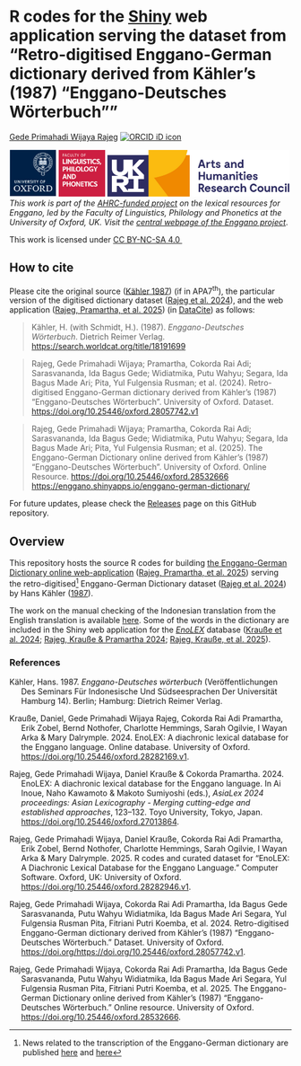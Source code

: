 R codes for the [Shiny](https://shiny.posit.co/) web application serving
the dataset from “Retro-digitised Enggano-German dictionary derived from
Kähler’s (1987) “Enggano-Deutsches Wörterbuch””
================
[Gede Primahadi Wijaya
Rajeg](https://www.ling-phil.ox.ac.uk/people/gede-rajeg)
<a itemprop="sameAs" content="https://orcid.org/0000-0002-2047-8621" href="https://orcid.org/0000-0002-2047-8621" target="orcid.widget" rel="noopener noreferrer" style="vertical-align:top;"><img src="https://orcid.org/sites/default/files/images/orcid_16x16.png" style="width:1em;margin-right:.5em;" alt="ORCID iD icon"></a>

<!-- README.md is generated from README.Rmd. Please edit that file -->
<!-- badges: start -->

[<img
src="https://raw.githubusercontent.com/engganolang/digitised-holle-list/main/file-oxweb-logo.gif"
width="84" alt="The University of Oxford" />](https://www.ox.ac.uk/)
[<img
src="https://raw.githubusercontent.com/engganolang/digitised-holle-list/main/file-lingphil.png"
width="83"
alt="Faculty of Linguistics, Philology and Phonetics, the University of Oxford" />](https://www.ling-phil.ox.ac.uk/)
[<img
src="https://raw.githubusercontent.com/engganolang/digitised-holle-list/main/file-ahrc.png"
width="325" alt="Arts and Humanities Research Council (AHRC)" />](https://www.ukri.org/councils/ahrc/)
</br>*This work is part of the [AHRC-funded
project](https://gtr.ukri.org/projects?ref=AH%2FW007290%2F1) on the
lexical resources for Enggano, led by the Faculty of Linguistics,
Philology and Phonetics at the University of Oxford, UK. Visit the
[central webpage of the Enggano
project](https://enggano.ling-phil.ox.ac.uk/)*.

<p xmlns:cc="http://creativecommons.org/ns#">
This work is licensed under
<a href="https://creativecommons.org/licenses/by-nc-sa/4.0/?ref=chooser-v1" target="_blank" rel="license noopener noreferrer" style="display:inline-block;">CC
BY-NC-SA 4.0
<img style="height:22px!important;margin-left:3px;vertical-align:text-bottom;" src="https://mirrors.creativecommons.org/presskit/icons/cc.svg?ref=chooser-v1" alt=""><img style="height:22px!important;margin-left:3px;vertical-align:text-bottom;" src="https://mirrors.creativecommons.org/presskit/icons/by.svg?ref=chooser-v1" alt=""><img style="height:22px!important;margin-left:3px;vertical-align:text-bottom;" src="https://mirrors.creativecommons.org/presskit/icons/nc.svg?ref=chooser-v1" alt=""><img style="height:22px!important;margin-left:3px;vertical-align:text-bottom;" src="https://mirrors.creativecommons.org/presskit/icons/sa.svg?ref=chooser-v1" alt=""></a>
</p>
<!-- badges: end -->

## How to cite

Please cite the original source ([Kähler 1987](#ref-kähler1987)) (if in
APA7<sup>th</sup>), the particular version of the digitised dictionary
dataset ([Rajeg et al. 2024](#ref-rajeg_kahler)), and the web
application ([Rajeg, Pramartha, et al. 2025](#ref-rajeg_kahler_2025))
(in [DataCite](https://support.datacite.org/docs/data-citation)) as
follows:

> Kähler, H. (with Schmidt, H.). (1987). *Enggano-Deutsches Wörterbuch*.
> Dietrich Reimer Verlag. <https://search.worldcat.org/title/18191699>

> Rajeg, Gede Primahadi Wijaya; Pramartha, Cokorda Rai Adi;
> Sarasvananda, Ida Bagus Gede; Widiatmika, Putu Wahyu; Segara, Ida
> Bagus Made Ari; Pita, Yul Fulgensia Rusman; et al. (2024).
> Retro-digitised Enggano-German dictionary derived from Kähler’s (1987)
> “Enggano-Deutsches Wörterbuch”. University of Oxford. Dataset.
> <https://doi.org/10.25446/oxford.28057742.v1>

> Rajeg, Gede Primahadi Wijaya; Pramartha, Cokorda Rai Adi;
> Sarasvananda, Ida Bagus Gede; Widiatmika, Putu Wahyu; Segara, Ida
> Bagus Made Ari; Pita, Yul Fulgensia Rusman; et al. (2025). The
> Enggano-German Dictionary online derived from Kähler’s (1987)
> “Enggano-Deutsches Wörterbuch”. University of Oxford. Online Resource.
> <https://doi.org/10.25446/oxford.28532666>
> <https://enggano.shinyapps.io/enggano-german-dictionary/>

For future updates, please check the
[Releases](https://github.com/engganolang/kahler-1987-shiny/releases)
page on this GitHub repository.

## Overview

This repository hosts the source R codes for building [the
Enggano-German Dictionary online
web-application](https://enggano.shinyapps.io/enggano-german-dictionary/)
([Rajeg, Pramartha, et al. 2025](#ref-rajeg_kahler_2025)) serving the
retro-digitised[^1] Enggano-German Dictionary dataset ([Rajeg et al.
2024](#ref-rajeg_kahler)) by Hans Kähler ([1987](#ref-kähler1987)).

The work on the manual checking of the Indonesian translation from the
English translation is available
[here](https://doi.org/10.25446/oxford.28089452). Some of the words in
the dictionary are included in the Shiny web application for the
[*EnoLEX*](https://doi.org/10.25446/oxford.28282169) database ([Krauße
et al. 2024](#ref-krausse_enolex_2024); [Rajeg, Krauße & Pramartha
2024](#ref-rajeg_enolex_2024); [Rajeg, Krauße, et al.
2025](#ref-rajeg_r_2025)).

### References

<div id="refs" class="references csl-bib-body hanging-indent">

<div id="ref-kähler1987" class="csl-entry">

Kähler, Hans. 1987. *Enggano-Deutsches wörterbuch* (Veröffentlichungen
Des Seminars Für Indonesische Und Südseesprachen Der Universität Hamburg
14). Berlin; Hamburg: Dietrich Reimer Verlag.

</div>

<div id="ref-krausse_enolex_2024" class="csl-entry">

Krauße, Daniel, Gede Primahadi Wijaya Rajeg, Cokorda Rai Adi Pramartha,
Erik Zobel, Bernd Nothofer, Charlotte Hemmings, Sarah Ogilvie, I Wayan
Arka & Mary Dalrymple. 2024. EnoLEX: A diachronic lexical database for
the Enggano language. Online database. University of Oxford.
<https://doi.org/10.25446/oxford.28282169.v1>.

</div>

<div id="ref-rajeg_enolex_2024" class="csl-entry">

Rajeg, Gede Primahadi Wijaya, Daniel Krauße & Cokorda Pramartha. 2024.
EnoLEX: A diachronic lexical database for the Enggano language. In Ai
Inoue, Naho Kawamoto & Makoto Sumiyoshi (eds.), *AsiaLex 2024
proceedings: Asian Lexicography - Merging cutting-edge and established
approaches*, 123–132. Toyo University, Tokyo, Japan.
<https://doi.org/10.25446/oxford.27013864>.

</div>

<div id="ref-rajeg_r_2025" class="csl-entry">

Rajeg, Gede Primahadi Wijaya, Daniel Krauße, Cokorda Rai Adi Pramartha,
Erik Zobel, Bernd Nothofer, Charlotte Hemmings, Sarah Ogilvie, I Wayan
Arka & Mary Dalrymple. 2025. R codes and curated dataset for “EnoLEX: A
Diachronic Lexical Database for the Enggano Language.” Computer
Software. Oxford, UK: University of Oxford.
<https://doi.org/10.25446/oxford.28282946.v1>.

</div>

<div id="ref-rajeg_kahler" class="csl-entry">

Rajeg, Gede Primahadi Wijaya, Cokorda Rai Adi Pramartha, Ida Bagus Gede
Sarasvananda, Putu Wahyu Widiatmika, Ida Bagus Made Ari Segara, Yul
Fulgensia Rusman Pita, Fitriani Putri Koemba, et al. 2024.
Retro-digitised Enggano-German dictionary derived from Kähler’s (1987)
“Enggano-Deutsches Wörterbuch.” Dataset. University of Oxford.
https://doi.org/<https://doi.org/10.25446/oxford.28057742.v1>.

</div>

<div id="ref-rajeg_kahler_2025" class="csl-entry">

Rajeg, Gede Primahadi Wijaya, Cokorda Rai Adi Pramartha, Ida Bagus Gede
Sarasvananda, Putu Wahyu Widiatmika, Ida Bagus Made Ari Segara, Yul
Fulgensia Rusman Pita, Fitriani Putri Koemba, et al. 2025. The
Enggano-German Dictionary online derived from Kähler’s (1987)
“Enggano-Deutsches Wörterbuch.” Online resource. University of Oxford.
<https://doi.org/10.25446/oxford.28532666>.

</div>

</div>

[^1]: News related to the transcription of the Enggano-German dictionary
    are published
    [here](https://www.ling-phil.ox.ac.uk/news/2023/05/28/retro-digitisation-work-enggano-german-dictionary-udayana-university-indonesia)
    and
    [here](https://sasing.unud.ac.id/posts/boel-students-involved-in-research-project-led-by-researchers-from-the-university-of-oxford-uk)
